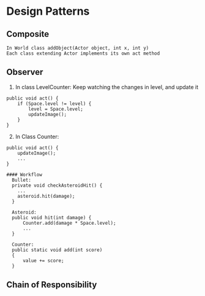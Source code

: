 # Design Patterns

## Composite
    In World class addObject(Actor object, int x, int y)
    Each class extending Actor implements its own act method

## Observer
  1. In class LevelCounter: Keep watching the changes in level, and update it
  
    public void act() {
        if (Space.level != level) {
            level = Space.level;
            updateImage();
        }
    }

  2. In Class Counter:
    
    public void act() {
        updateImage();
        ...
    }

    #### Workflow
      Bullet:
      private void checkAsteroidHit() {
        ...
        asteroid.hit(damage);
      }
      
      Asteroid:
      public void hit(int damage) {
          Counter.add(damage * Space.level);
          ...         
      }
      
      Counter:
      public static void add(int score)
      {
          value += score;
      }

## Chain of Responsibility 
